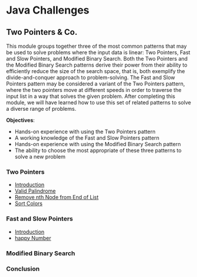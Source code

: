 # Java Challenges

## Two Pointers & Co.

This module groups together three of the most common patterns that may be used to solve problems where the input data 
is linear: Two Pointers, Fast and Slow Pointers, and Modified Binary Search. Both the Two Pointers and the Modified 
Binary Search patterns derive their power from their ability to efficiently reduce the size of the search space, that is, 
both exemplify the divide-and-conquer approach to problem-solving. The Fast and Slow Pointers pattern may be considered 
a variant of the Two Pointers pattern, where the two pointers move at different speeds in order to traverse the input 
list in a way that solves the given problem. After completing this module, we will have learned how to use this set of 
related patterns to solve a diverse range of problems.

**Objectives**:
- Hands-on experience with using the Two Pointers pattern
- A working knowledge of the Fast and Slow Pointers pattern
- Hands-on experience with using the Modified Binary Search pattern
- The ability to choose the most appropriate of these three patterns to solve a new problem

### Two Pointers

- [Introduction](doc/twopointers/introduction.md "Introduction")
- [Valid Palindrome](doc/twopointers/valid_palindrome.md "Valid Palindrome Task")
- [Remove nth Node from End of List](doc/twopointers/remove_nth_node_from_end_of_list.md "Remove nth Node from End of List Task")
- [Sort Colors](doc/twopointers/sort_colors.md "Sort Colors")

### Fast and Slow Pointers

- [Introduction](doc/fastandslowpointers/introduction.md "Introduction")
- [happy Number](doc/fastandslowpointers/happy_number.md "happy Number Task")

### Modified Binary Search

### Conclusion